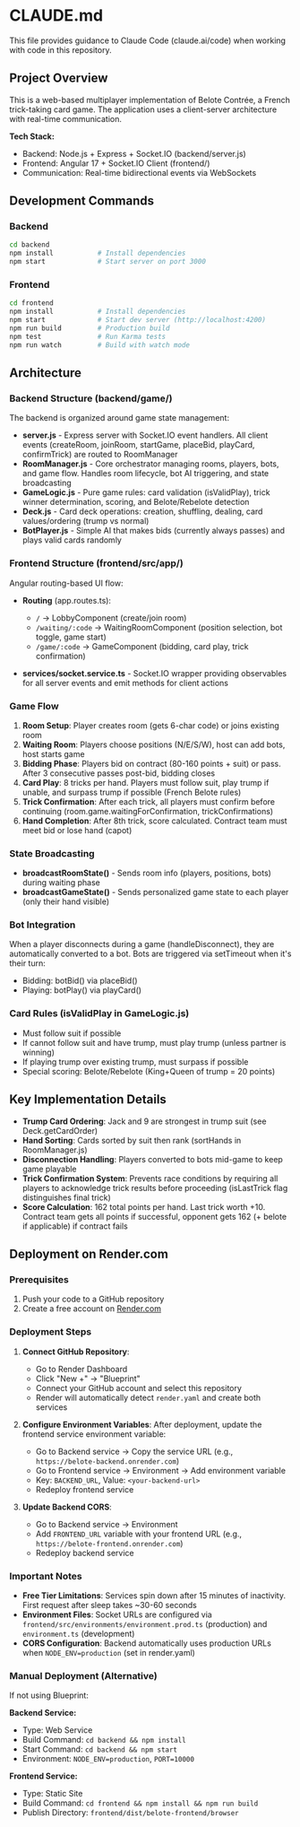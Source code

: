 # CLAUDE.md

This file provides guidance to Claude Code (claude.ai/code) when working with code in this repository.

## Project Overview

This is a web-based multiplayer implementation of Belote Contrée, a French trick-taking card game. The application uses a client-server architecture with real-time communication.

**Tech Stack:**
- Backend: Node.js + Express + Socket.IO (backend/server.js)
- Frontend: Angular 17 + Socket.IO Client (frontend/)
- Communication: Real-time bidirectional events via WebSockets

## Development Commands

### Backend
```bash
cd backend
npm install           # Install dependencies
npm start             # Start server on port 3000
```

### Frontend
```bash
cd frontend
npm install           # Install dependencies
npm start             # Start dev server (http://localhost:4200)
npm run build         # Production build
npm test              # Run Karma tests
npm run watch         # Build with watch mode
```

## Architecture

### Backend Structure (backend/game/)

The backend is organized around game state management:

- **server.js** - Express server with Socket.IO event handlers. All client events (createRoom, joinRoom, startGame, placeBid, playCard, confirmTrick) are routed to RoomManager
- **RoomManager.js** - Core orchestrator managing rooms, players, bots, and game flow. Handles room lifecycle, bot AI triggering, and state broadcasting
- **GameLogic.js** - Pure game rules: card validation (isValidPlay), trick winner determination, scoring, and Belote/Rebelote detection
- **Deck.js** - Card deck operations: creation, shuffling, dealing, card values/ordering (trump vs normal)
- **BotPlayer.js** - Simple AI that makes bids (currently always passes) and plays valid cards randomly

### Frontend Structure (frontend/src/app/)

Angular routing-based UI flow:

- **Routing** (app.routes.ts):
  - `/` → LobbyComponent (create/join room)
  - `/waiting/:code` → WaitingRoomComponent (position selection, bot toggle, game start)
  - `/game/:code` → GameComponent (bidding, card play, trick confirmation)

- **services/socket.service.ts** - Socket.IO wrapper providing observables for all server events and emit methods for client actions

### Game Flow

1. **Room Setup**: Player creates room (gets 6-char code) or joins existing room
2. **Waiting Room**: Players choose positions (N/E/S/W), host can add bots, host starts game
3. **Bidding Phase**: Players bid on contract (80-160 points + suit) or pass. After 3 consecutive passes post-bid, bidding closes
4. **Card Play**: 8 tricks per hand. Players must follow suit, play trump if unable, and surpass trump if possible (French Belote rules)
5. **Trick Confirmation**: After each trick, all players must confirm before continuing (room.game.waitingForConfirmation, trickConfirmations)
6. **Hand Completion**: After 8th trick, score calculated. Contract team must meet bid or lose hand (capot)

### State Broadcasting

- **broadcastRoomState()** - Sends room info (players, positions, bots) during waiting phase
- **broadcastGameState()** - Sends personalized game state to each player (only their hand visible)

### Bot Integration

When a player disconnects during a game (handleDisconnect), they are automatically converted to a bot. Bots are triggered via setTimeout when it's their turn:
- Bidding: botBid() via placeBid()
- Playing: botPlay() via playCard()

### Card Rules (isValidPlay in GameLogic.js)

- Must follow suit if possible
- If cannot follow suit and have trump, must play trump (unless partner is winning)
- If playing trump over existing trump, must surpass if possible
- Special scoring: Belote/Rebelote (King+Queen of trump = 20 points)

## Key Implementation Details

- **Trump Card Ordering**: Jack and 9 are strongest in trump suit (see Deck.getCardOrder)
- **Hand Sorting**: Cards sorted by suit then rank (sortHands in RoomManager.js)
- **Disconnection Handling**: Players converted to bots mid-game to keep game playable
- **Trick Confirmation System**: Prevents race conditions by requiring all players to acknowledge trick results before proceeding (isLastTrick flag distinguishes final trick)
- **Score Calculation**: 162 total points per hand. Last trick worth +10. Contract team gets all points if successful, opponent gets 162 (+ belote if applicable) if contract fails

## Deployment on Render.com

### Prerequisites
1. Push your code to a GitHub repository
2. Create a free account on [Render.com](https://render.com)

### Deployment Steps

1. **Connect GitHub Repository**:
   - Go to Render Dashboard
   - Click "New +" → "Blueprint"
   - Connect your GitHub account and select this repository
   - Render will automatically detect `render.yaml` and create both services

2. **Configure Environment Variables**:
   After deployment, update the frontend service environment variable:
   - Go to Backend service → Copy the service URL (e.g., `https://belote-backend.onrender.com`)
   - Go to Frontend service → Environment → Add environment variable
   - Key: `BACKEND_URL`, Value: `<your-backend-url>`
   - Redeploy frontend service

3. **Update Backend CORS**:
   - Go to Backend service → Environment
   - Add `FRONTEND_URL` variable with your frontend URL (e.g., `https://belote-frontend.onrender.com`)
   - Redeploy backend service

### Important Notes

- **Free Tier Limitations**: Services spin down after 15 minutes of inactivity. First request after sleep takes ~30-60 seconds
- **Environment Files**: Socket URLs are configured via `frontend/src/environments/environment.prod.ts` (production) and `environment.ts` (development)
- **CORS Configuration**: Backend automatically uses production URLs when `NODE_ENV=production` (set in render.yaml)

### Manual Deployment (Alternative)

If not using Blueprint:

**Backend Service:**
- Type: Web Service
- Build Command: `cd backend && npm install`
- Start Command: `cd backend && npm start`
- Environment: `NODE_ENV=production`, `PORT=10000`

**Frontend Service:**
- Type: Static Site
- Build Command: `cd frontend && npm install && npm run build`
- Publish Directory: `frontend/dist/belote-frontend/browser`
